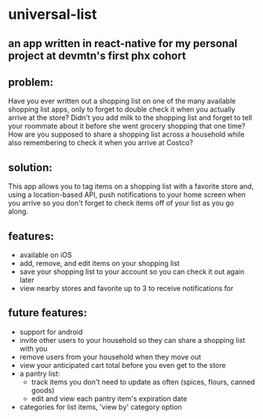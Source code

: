 # universal-list
## an app written in react-native for my personal project at devmtn's first phx cohort 

## problem:
Have you ever written out a shopping list on one of the many available shopping list apps, only to forget to double check it when you actually arrive at the store? Didn't you add milk to the shopping list and forget to tell your roommate about it before she went grocery shopping that one time? How are you supposed to share a shopping list across a household while also remembering to check it when you arrive at Costco? 

## solution:
This app allows you to tag items on a shopping list with a favorite store and, using a location-based API, push notifications to your home screen when you arrive so you don't forget to check items off of your list as you go along. 

## features:
- available on iOS 
- add, remove, and edit items on your shopping list
- save your shopping list to your account so you can check it out again later
- view nearby stores and favorite up to 3 to receive notifications for

## future features:
- support for android
- invite other users to your household so they can share a shopping list with you
- remove users from your household when they move out
- view your anticipated cart total before you even get to the store
- a pantry list: 
    - track items you don't need to update as often (spices, flours, canned goods)
    - edit and view each pantry item's expiration date
- categories for list items, 'view by' category option 